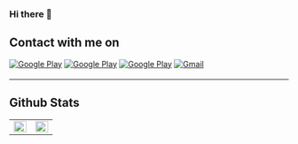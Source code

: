 ### Hi there 👋




<h2> Contact with me on </h2>


<p><a href="http://Wa.me/201119244463" target="_blank"><img alt="Google Play" src="https://img.shields.io/badge/whatsapp%20bussines-128C7E.svg?style=for-the-badge&logo=whatsapp&logoColor=white" /></a>
<a href="https://www.facebook.com/HxBoss" target="_blank"><img alt="Google Play" src="https://img.shields.io/badge/Facebook-4267B2.svg?style=for-the-badge&logo=facebook&logoColor=white" /></a>
<a href="https://www.linkedin.com/in/hesham-mosaad" target="_blank"><img alt="Google Play" src="https://img.shields.io/badge/linkedin-0077b5.svg?style=for-the-badge&logo=linkedin&logoColor=white" /></a>
<a href="mailto:heshammosaadx@gmail.com" target="_blank">
<img src=https://img.shields.io/badge/Gmail-D14836?style=for-the-badge&logo=gmail&logoColor=white alt=Gmail style="margin-bottom: 5px;" />
</a>
<hr>


## Github Stats  
<table><tr><td valign="top" width="50%">

<img src="https://github-readme-stats.vercel.app/api?username=heshamghareeb&show_icons=true&count_private=true&hide_border=true" align="left" style="width: 100%" />

</td><td valign="top" width="50%">

<img src="https://github-readme-stats.vercel.app/api/top-langs/?username=heshamghareeb&hide_border=true&layout=compact" align="left" style="width: 100%" />

</td></tr></table>  

<br/>  





<!--
**heshamghareeb/heshamghareeb** is a ✨ _special_ ✨ repository because its `README.md` (this file) appears on your GitHub profile.

Here are some ideas to get you started:

- 🔭 I’m currently working on ...
- 🌱 I’m currently learning ...
- 👯 I’m looking to collaborate on ...
- 🤔 I’m looking for help with ...
- 💬 Ask me about ...
- 📫 How to reach me: ...
- 😄 Pronouns: ...
- ⚡ Fun fact: ...
-->
